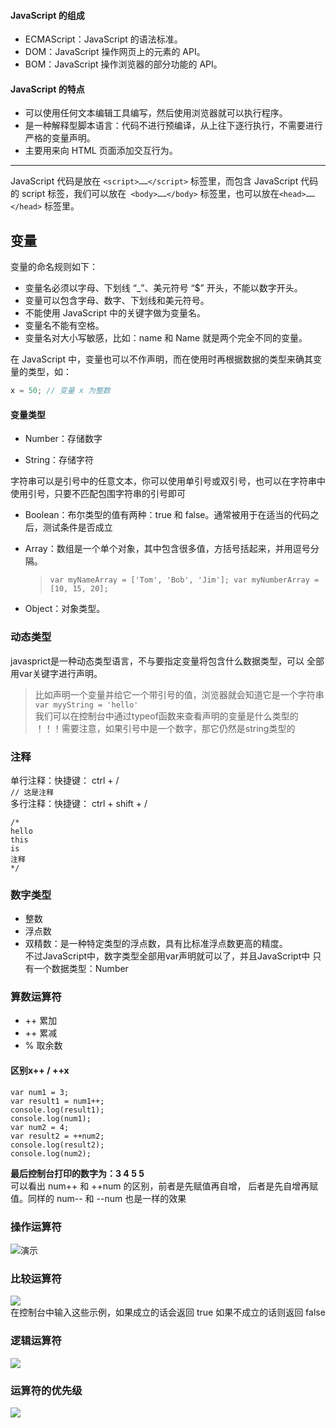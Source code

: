 #### JavaScript 的组成

- ECMAScript：JavaScript 的语法标准。
- DOM：JavaScript 操作网页上的元素的 API。
- BOM：JavaScript 操作浏览器的部分功能的 API。

#### JavaScript 的特点

- 可以使用任何文本编辑工具编写，然后使用浏览器就可以执行程序。
- 是一种解释型脚本语言：代码不进行预编译，从上往下逐行执行，不需要进行严格的变量声明。
- 主要用来向 HTML 页面添加交互行为。

---

JavaScript 代码是放在 `<script>……</script>` 标签里，而包含 JavaScript 代码的 script 标签，我们可以放在` <body>……</body>`  标签里，也可以放在`<head>……</head>` 标签里。

## 变量

变量的命名规则如下：

- 变量名必须以字母、下划线 “_”、美元符号 “$” 开头，不能以数字开头。
- 变量可以包含字母、数字、下划线和美元符号。
- 不能使用 JavaScript 中的关键字做为变量名。
- 变量名不能有空格。
- 变量名对大小写敏感，比如：name 和 Name 就是两个完全不同的变量。

在 JavaScript 中，变量也可以不作声明，而在使用时再根据数据的类型来确其变量的类型，如：

```javascript
x = 50; // 变量 x 为整数
```

#### 变量类型

- Number：存储数字

- String：存储字符

字符串可以是引号中的任意文本，你可以使用单引号或双引号，也可以在字符串中使用引号，只要不匹配包围字符串的引号即可

- Boolean：布尔类型的值有两种：true 和 false。通常被用于在适当的代码之后，测试条件是否成立

- Array：数组是一个单个对象，其中包含很多值，方括号括起来，并用逗号分隔。

  >```var myNameArray = ['Tom', 'Bob', 'Jim']; var myNumberArray = [10, 15, 20];```

- Object：对象类型。
### 动态类型  
javasprict是一种动态类型语言，不与要指定变量将包含什么数据类型，可以
全部用var关键字进行声明。
> 比如声明一个变量并给它一个带引号的值，浏览器就会知道它是一个字符串
> `var myyString = 'hello'`  
我们可以在控制台中通过typeof函数来查看声明的变量是什么类型的  
！！！需要注意，如果引号中是一个数字，那它仍然是string类型的  
### 注释  
单行注释：快捷键： ctrl + /  
`// 这是注释`  
多行注释：快捷键： ctrl + shift + /   
```
/*
hello
this
is
注释
*/
```  
### 数字类型  
- 整数  
- 浮点数  
- 双精数：是一种特定类型的浮点数，具有比标准浮点数更高的精度。  
不过JavaScript中，数字类型全部用var声明就可以了，并且JavaScript中
只有一个数据类型：Number   
### 算数运算符  
- ++ 累加  
- ++ 累减
- % 取余数  
#### 区别x++ / ++x  
```  
var num1 = 3;
var result1 = num1++;
console.log(result1);
console.log(num1);
var num2 = 4;
var result2 = ++num2;
console.log(result2);
console.log(num2);
```  
**最后控制台打印的数字为：3 4 5 5**  
可以看出 num++ 和 ++num 的区别，前者是先赋值再自增，
后者是先自增再赋值。同样的 num-- 和 --num 也是一样的效果  
###  操作运算符  
![演示](https://doc.shiyanlou.com/document-uid897174labid9222timestamp1547024191664.png)  
### 比较运算符  
![](https://doc.shiyanlou.com/document-uid897174labid9222timestamp1547024508797.png)  
在控制台中输入这些示例，如果成立的话会返回 true 如果不成立的话则返回 false  
### 逻辑运算符  
![](https://doc.shiyanlou.com/document-uid18510labid147timestamp1515116985209.png)  
### 运算符的优先级  
![](https://doc.shiyanlou.com/document-uid897174labid9222timestamp1547261443500.png)  
<!-- pack   -->
<!-- query -->
